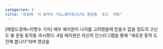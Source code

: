 ```yaml
---
categories: b
title: "쉰살에  이 동작이 가능…예지원고난도 봉운동  포즈  자랑"
---
```

[헤럴드경제=이명수 기자] 배우 예지원이 나이를 고려했을때 믿을수 없을 정도의 고난도 봉 운동 동작을 과시했다. 4일 예지원은 자신의 인스타그램을 통해 &ldquo;새로운 동작 도전해 봅니다&rdquo;라며 영상을 